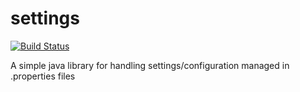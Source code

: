 # settings 

[![Build Status](https://travis-ci.com/sonallux/settings.svg?branch=master)](https://travis-ci.com/sonallux/settings)

A simple java library for handling settings/configuration managed in .properties files
